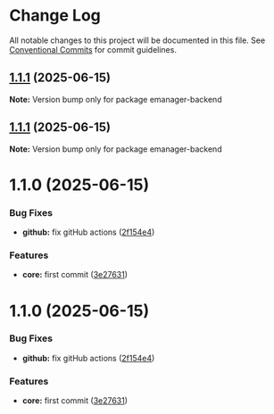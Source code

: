 # Change Log

All notable changes to this project will be documented in this file.
See [Conventional Commits](https://conventionalcommits.org) for commit guidelines.

## [1.1.1](https://github.com/acamae/acamae-backend/compare/v1.1.0...v1.1.1) (2025-06-15)

**Note:** Version bump only for package emanager-backend

## [1.1.1](https://github.com/acamae/acamae-backend/compare/v1.1.0...v1.1.1) (2025-06-15)

**Note:** Version bump only for package emanager-backend

# 1.1.0 (2025-06-15)

### Bug Fixes

- **github:** fix gitHub actions ([2f154e4](https://github.com/acamae/acamae-backend/commit/2f154e470c2f8a7f05759c64b578ce988a7d4287))

### Features

- **core:** first commit ([3e27631](https://github.com/acamae/acamae-backend/commit/3e276310a867be689fa96e8bf1c72fe599a45b47))

# 1.1.0 (2025-06-15)

### Bug Fixes

- **github:** fix gitHub actions ([2f154e4](https://github.com/acamae/acamae-backend/commit/2f154e470c2f8a7f05759c64b578ce988a7d4287))

### Features

- **core:** first commit ([3e27631](https://github.com/acamae/acamae-backend/commit/3e276310a867be689fa96e8bf1c72fe599a45b47))
